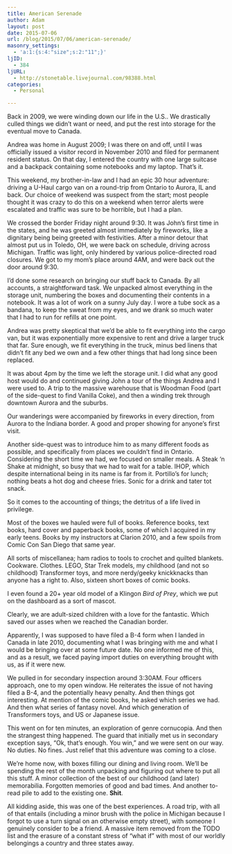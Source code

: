 ```yaml
---
title: American Serenade
author: Adam
layout: post
date: 2015-07-06
url: /blog/2015/07/06/american-serenade/
masonry_settings:
  - 'a:1:{s:4:"size";s:2:"11";}'
ljID:
  - 384
ljURL:
  - http://stonetable.livejournal.com/98388.html
categories:
  - Personal

---
```

Back in 2009, we were winding down our life in the U.S.. We drastically culled things we didn&#8217;t want or need, and put the rest into storage for the eventual move to Canada.

Andrea was home in August 2009; I was there on and off, until I was officially issued a visitor record in November 2010 and filed for permanent resident status. On that day, I entered the country with one large suitcase and a backpack containing some notebooks and my laptop. That&#8217;s it.

This weekend, my brother-in-law and I had an epic 30 hour adventure: driving a U-Haul cargo van on a round-trip from Ontario to Aurora, IL and back. Our choice of weekend was suspect from the start; most people thought it was crazy to do this on a weekend when terror alerts were escalated and traffic was sure to be horrible, but I had a plan.

We crossed the border Friday night around 9:30. It was John&#8217;s first time in the states, and he was greeted almost immediately by fireworks, like a dignitary being being greeted with festivities. After a minor detour that almost put us in Toledo, OH, we were back on schedule, driving across Michigan. Traffic was light, only hindered by various police-directed road closures. We got to my mom&#8217;s place around 4AM, and were back out the door around 9:30.

I&#8217;d done some research on bringing our stuff back to Canada. By all accounts, a straightforward task. We unpacked almost everything in the storage unit, numbering the boxes and documenting their contents in a notebook. It was a lot of work on a sunny July day. I wore a tube sock as a bandana, to keep the sweat from my eyes, and we drank so much water that I had to run for refills at one point.

Andrea was pretty skeptical that we&#8217;d be able to fit everything into the cargo van, but it was exponentially more expensive to rent and drive a larger truck that far. Sure enough, we fit everything in the truck, minus bed linens that didn&#8217;t fit any bed we own and a few other things that had long since been replaced.

It was about 4pm by the time we left the storage unit. I did what any good host would do and continued giving John a tour of the things Andrea and I were used to. A trip to the massive warehouse that is Woodman Food (part of the side-quest to find Vanilla Coke), and then a winding trek through downtown Aurora and the suburbs.

Our wanderings were accompanied by fireworks in every direction, from Aurora to the Indiana border. A good and proper showing for anyone&#8217;s first visit.

Another side-quest was to introduce him to as many different foods as possible, and specifically from places we couldn&#8217;t find in Ontario. Considering the short time we had, we focused on smaller meals. A Steak &#8216;n Shake at midnight, so busy that we had to wait for a table. IHOP, which despite international being in its name is far from it. Portillo&#8217;s for lunch; nothing beats a hot dog and cheese fries. Sonic for a drink and tater tot snack.

So it comes to the accounting of things; the detritus of a life lived in privilege.

Most of the boxes we hauled were full of books. Reference books, text books, hard cover and paperback books, some of which I acquired in my early teens. Books by my instructors at Clarion 2010, and a few spoils from Comic Con San Diego that same year.

All sorts of miscellanea; ham radios to tools to crochet and quilted blankets. Cookware. Clothes. LEGO, Star Trek models, my childhood (and not so childhood) Transformer toys, and more nerdy/geeky knickknacks than anyone has a right to. Also, sixteen short boxes of comic books.

I even found a 20+ year old model of a Klingon _Bird of Prey_, which we put on the dashboard as a sort of mascot.

Clearly, we are adult-sized children with a love for the fantastic. Which saved our asses when we reached the Canadian border.

Apparently, I was supposed to have filed a B-4 form when I landed in Canada in late 2010, documenting what I was bringing with me and what I would be bringing over at some future date. No one informed me of this, and as a result, we faced paying import duties on everything brought with us, as if it were new.

We pulled in for secondary inspection around 3:30AM. Four officers approach, one to my open window. He reiterates the issue of not having filed a B-4, and the potentially heavy penalty. And then things got interesting. At mention of the comic books, he asked which series we had. And then what series of fantasy novel. And which generation of Transformers toys, and US or Japanese issue.

This went on for ten minutes, an exploration of genre cornucopia. And then the strangest thing happened. The guard that initially met us in secondary exception says, &#8220;Ok, that&#8217;s enough. You win,&#8221; and we were sent on our way. No duties. No fines. Just relief that this adventure was coming to a close.

We&#8217;re home now, with boxes filling our dining and living room. We&#8217;ll be spending the rest of the month unpacking and figuring out where to put all this stuff. A minor collection of the best of our childhood (and later) memorabilia. Forgotten memories of good and bad times. And another to-read pile to add to the existing one. **Shit**.

All kidding aside, this was one of the best experiences. A road trip, with all of that entails (including a minor brush with the police in Michigan because I forgot to use a turn signal on an otherwise empty street), with someone I genuinely consider to be a friend. A massive item removed from the TODO list and the erasure of a constant stress of &#8220;what if&#8221; with most of our worldly belongings a country and three states away.
